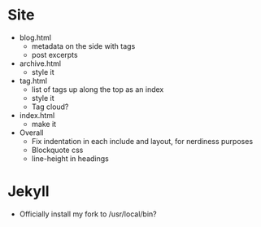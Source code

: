 # Site #

* blog.html
	* metadata on the side with tags
	* post excerpts
* archive.html
	* style it
* tag.html
	* list of tags up along the top as an index
	* style it
	* Tag cloud?
* index.html
	* make it
* Overall
	* Fix indentation in each include and layout, for nerdiness purposes
	* Blockquote css
	* line-height in headings

# Jekyll #

* Officially install my fork to /usr/local/bin?